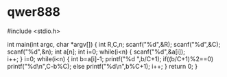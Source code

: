 # qwer888
#include <stdio.h>
 
int main(int argc, char *argv[])
{
    int R,C,n;
    scanf("%d",&R);
    scanf("%d",&C); 
    scanf("%d",&n);
    int a[n];
    int i=0;
    while(i<n)
    {
      scanf("%d",&a[i]);  
      i++;
    }
    i=0;
    while(i<n)
    {
        int b=a[i]-1;
        printf("%d  ",b/C+1);
        if((b/C+1)%2==0) 
            printf("%d\n",C-b%C);
        else
            printf("%d\n",b%C+1);
        i++;
    }
    return 0;
}
